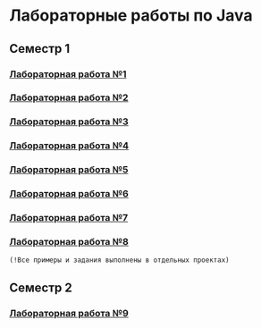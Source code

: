 # Лабораторные работы по Java

## Семестр 1
### [Лабораторная работа №1](https://github.com/AMaslyakov/LabsJava/tree/main/src/lr1)
### [Лабораторная работа №2](https://github.com/AMaslyakov/LabsJava/tree/main/src/lr2)
### [Лабораторная работа №3](https://github.com/AMaslyakov/LabsJava/tree/main/src/lr3)
### [Лабораторная работа №4](https://github.com/AMaslyakov/LabsJava/tree/main/src/lr4)
### [Лабораторная работа №5](https://github.com/AMaslyakov/LabsJava/tree/main/src/lr5)
### [Лабораторная работа №6](https://github.com/AMaslyakov/LabsJava/tree/main/src/lr6)
### [Лабораторная работа №7](https://github.com/AMaslyakov/LabsJava/tree/main/src/lr7)
### [Лабораторная работа №8](https://github.com/AMaslyakov/LabsJava/tree/main/src/lr8)
    (!Все примеры и задания выполнены в отдельных проектах)

## Семестр 2
### [Лабораторная работа №9](https://github.com/AMaslyakov/LabsJava/tree/main/src/lr9)
